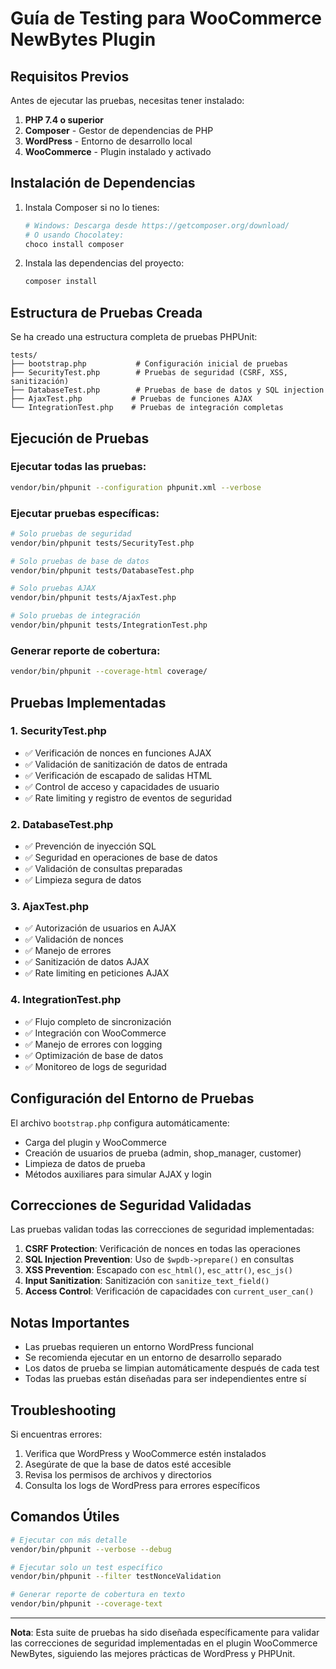 # Guía de Testing para WooCommerce NewBytes Plugin

## Requisitos Previos

Antes de ejecutar las pruebas, necesitas tener instalado:

1. **PHP 7.4 o superior**
2. **Composer** - Gestor de dependencias de PHP
3. **WordPress** - Entorno de desarrollo local
4. **WooCommerce** - Plugin instalado y activado

## Instalación de Dependencias

1. Instala Composer si no lo tienes:
   ```bash
   # Windows: Descarga desde https://getcomposer.org/download/
   # O usando Chocolatey:
   choco install composer
   ```

2. Instala las dependencias del proyecto:
   ```bash
   composer install
   ```

## Estructura de Pruebas Creada

Se ha creado una estructura completa de pruebas PHPUnit:

```
tests/
├── bootstrap.php           # Configuración inicial de pruebas
├── SecurityTest.php        # Pruebas de seguridad (CSRF, XSS, sanitización)
├── DatabaseTest.php        # Pruebas de base de datos y SQL injection
├── AjaxTest.php           # Pruebas de funciones AJAX
└── IntegrationTest.php    # Pruebas de integración completas
```

## Ejecución de Pruebas

### Ejecutar todas las pruebas:
```bash
vendor/bin/phpunit --configuration phpunit.xml --verbose
```

### Ejecutar pruebas específicas:
```bash
# Solo pruebas de seguridad
vendor/bin/phpunit tests/SecurityTest.php

# Solo pruebas de base de datos
vendor/bin/phpunit tests/DatabaseTest.php

# Solo pruebas AJAX
vendor/bin/phpunit tests/AjaxTest.php

# Solo pruebas de integración
vendor/bin/phpunit tests/IntegrationTest.php
```

### Generar reporte de cobertura:
```bash
vendor/bin/phpunit --coverage-html coverage/
```

## Pruebas Implementadas

### 1. SecurityTest.php
- ✅ Verificación de nonces en funciones AJAX
- ✅ Validación de sanitización de datos de entrada
- ✅ Verificación de escapado de salidas HTML
- ✅ Control de acceso y capacidades de usuario
- ✅ Rate limiting y registro de eventos de seguridad

### 2. DatabaseTest.php
- ✅ Prevención de inyección SQL
- ✅ Seguridad en operaciones de base de datos
- ✅ Validación de consultas preparadas
- ✅ Limpieza segura de datos

### 3. AjaxTest.php
- ✅ Autorización de usuarios en AJAX
- ✅ Validación de nonces
- ✅ Manejo de errores
- ✅ Sanitización de datos AJAX
- ✅ Rate limiting en peticiones AJAX

### 4. IntegrationTest.php
- ✅ Flujo completo de sincronización
- ✅ Integración con WooCommerce
- ✅ Manejo de errores con logging
- ✅ Optimización de base de datos
- ✅ Monitoreo de logs de seguridad

## Configuración del Entorno de Pruebas

El archivo `bootstrap.php` configura automáticamente:
- Carga del plugin y WooCommerce
- Creación de usuarios de prueba (admin, shop_manager, customer)
- Limpieza de datos de prueba
- Métodos auxiliares para simular AJAX y login

## Correcciones de Seguridad Validadas

Las pruebas validan todas las correcciones de seguridad implementadas:

1. **CSRF Protection**: Verificación de nonces en todas las operaciones
2. **SQL Injection Prevention**: Uso de `$wpdb->prepare()` en consultas
3. **XSS Prevention**: Escapado con `esc_html()`, `esc_attr()`, `esc_js()`
4. **Input Sanitization**: Sanitización con `sanitize_text_field()`
5. **Access Control**: Verificación de capacidades con `current_user_can()`

## Notas Importantes

- Las pruebas requieren un entorno WordPress funcional
- Se recomienda ejecutar en un entorno de desarrollo separado
- Los datos de prueba se limpian automáticamente después de cada test
- Todas las pruebas están diseñadas para ser independientes entre sí

## Troubleshooting

Si encuentras errores:

1. Verifica que WordPress y WooCommerce estén instalados
2. Asegúrate de que la base de datos esté accesible
3. Revisa los permisos de archivos y directorios
4. Consulta los logs de WordPress para errores específicos

## Comandos Útiles

```bash
# Ejecutar con más detalle
vendor/bin/phpunit --verbose --debug

# Ejecutar solo un test específico
vendor/bin/phpunit --filter testNonceValidation

# Generar reporte de cobertura en texto
vendor/bin/phpunit --coverage-text
```

---

**Nota**: Esta suite de pruebas ha sido diseñada específicamente para validar las correcciones de seguridad implementadas en el plugin WooCommerce NewBytes, siguiendo las mejores prácticas de WordPress y PHPUnit.